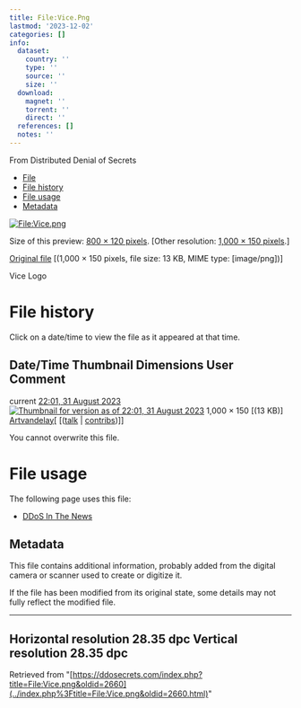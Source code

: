 ```yaml
---
title: File:Vice.Png
lastmod: '2023-12-02'
categories: []
info:
  dataset:
    country: ''
    type: ''
    source: ''
    size: ''
  download:
    magnet: ''
    torrent: ''
    direct: ''
  references: []
  notes: ''
---
```




From Distributed Denial of Secrets

- [File](./File:Vice.png.html#file)
- [File history](./File:Vice.png.html#filehistory)
- [File usage](./File:Vice.png.html#filelinks)
- [Metadata](./File:Vice.png.html#metadata)

[![File:Vice.png](../images/thumb/0/02/Vice.png/800px-Vice.png%3F20230831220107)](../images/0/02/Vice.png)

Size of this preview: [800 × 120
pixels](../images/thumb/0/02/Vice.png/800px-Vice.png).
[Other resolution: [1,000 × 150
pixels](../images/0/02/Vice.png).]

[Original file](../images/0/02/Vice.png "Vice.png") ‎[(1,000 ×
150 pixels, file size: 13 KB, MIME type:
[image/png])]

Vice Logo

# File history

Click on a date/time to view the file as it appeared at that time.

Date/Time Thumbnail Dimensions User Comment
---
current [22:01, 31 August 2023](../images/0/02/Vice.png) [![Thumbnail for version as of 22:01, 31 August 2023](../images/thumb/0/02/Vice.png/120px-Vice.png%3F20230831220107)](../images/0/02/Vice.png) 1,000 × 150 [(13 KB)] [Artvandelay](../index.php%3Ftitle=User:Artvandelay&action=edit&redlink=1.html "User:Artvandelay (page does not exist)")[ [([talk](../index.php%3Ftitle=User_talk:Artvandelay&action=edit&redlink=1.html "User talk:Artvandelay (page does not exist)") | [contribs](./Special:Contributions/Artvandelay.html "Special:Contributions/Artvandelay"))]]

You cannot overwrite this file.

# File usage

The following page uses this file:

- [DDoS In The News](DDoS_In_The_News.html "DDoS In The News")

## Metadata

This file contains additional information, probably added from the
digital camera or scanner used to create or digitize it.

If the file has been modified from its original state, some details may
not fully reflect the modified file.

---
Horizontal resolution 28.35 dpc
Vertical resolution 28.35 dpc
---

Retrieved from
"[https://ddosecrets.com/index.php?title=File:Vice.png&oldid=2660](../index.php%3Ftitle=File:Vice.png&oldid=2660.html)"

